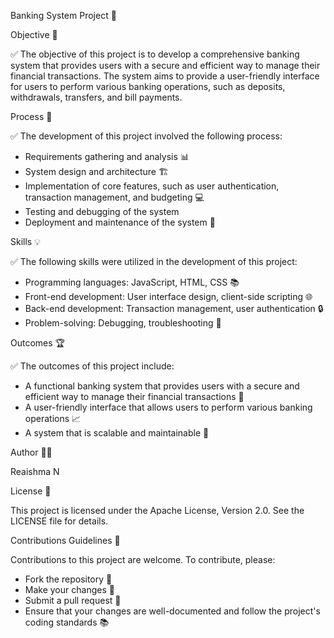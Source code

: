 Banking System Project 🏦

Objective 🎯

✅ The objective of this project is to develop a comprehensive banking system that provides users with a secure and efficient way to manage their financial transactions. The system aims to provide a user-friendly interface for users to perform various banking operations, such as deposits, withdrawals, transfers, and bill payments.

Process 🔄

✅ The development of this project involved the following process:

- Requirements gathering and analysis 📊
- System design and architecture 🏗️
- Implementation of core features, such as user authentication, transaction management, and budgeting 💻
- Testing and debugging of the system 
- Deployment and maintenance of the system 🚀

Skills 💡

✅ The following skills were utilized in the development of this project:

- Programming languages: JavaScript, HTML, CSS 📚
- Front-end development: User interface design, client-side scripting 🌐
- Back-end development: Transaction management, user authentication 🔒
- Problem-solving: Debugging, troubleshooting 🤔

Outcomes 🏆

✅ The outcomes of this project include:

- A functional banking system that provides users with a secure and efficient way to manage their financial transactions 💸
- A user-friendly interface that allows users to perform various banking operations 📈
- A system that is scalable and maintainable 🔩

Author 👩‍💻

Reaishma N

License 📜

This project is licensed under the Apache License, Version 2.0. See the LICENSE file for details.

Contributions Guidelines 🤝

Contributions to this project are welcome. To contribute, please:

- Fork the repository 🍴
- Make your changes 📝
- Submit a pull request 📨
- Ensure that your changes are well-documented and follow the project's coding standards 📚

